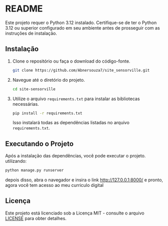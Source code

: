 # README

Este projeto requer o Python 3.12 instalado. Certifique-se de ter o Python 3.12 ou superior configurado em seu ambiente antes de prosseguir com as instruções de instalação.

## Instalação

1. Clone o repositório ou faça o download do código-fonte.

   ```bash
   git clone https://github.com/Abnersouza7/site_sensorville.git
   ```

2. Navegue até o diretório do projeto.

   ```bash
   cd site-sensorville
   ```

3. Utilize o arquivo `requirements.txt` para instalar as bibliotecas necessárias.

   ```bash
   pip install -r requirements.txt
   ```

   Isso instalará todas as dependências listadas no arquivo `requirements.txt`.

## Executando o Projeto

Após a instalação das dependências, você pode executar o projeto. utilizando:


```bash
python manage.py runserver
```

depois disso, abra o navegador e insira o link http://127.0.0.1:8000/ e pronto, agora você tem acesso ao meu curriculo digital


## Licença

Este projeto está licenciado sob a Licença MIT - consulte o arquivo [LICENSE](LICENSE) para obter detalhes.
